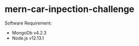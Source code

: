 mern-car-inpection-challenge
=======================

Software Requirement:
<ul>
<li>MongoDb v4.2.3</li>
<li>Node.js v12.13.1</li>
</ul>